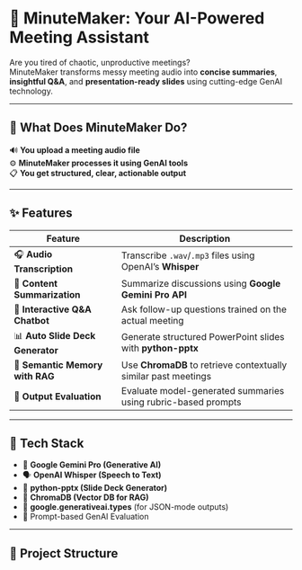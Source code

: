 # 📝 MinuteMaker: Your AI-Powered Meeting Assistant

Are you tired of chaotic, unproductive meetings?  
MinuteMaker transforms messy meeting audio into **concise summaries**, **insightful Q&A**, and **presentation-ready slides** using cutting-edge GenAI technology.

---

## 🚀 What Does MinuteMaker Do?

🔊 **You upload a meeting audio file**  
⚙️ **MinuteMaker processes it using GenAI tools**  
📋 **You get structured, clear, actionable output**

---

## ✨ Features

| Feature                         | Description |
|---------------------------------|-------------|
| 🎧 **Audio Transcription**      | Transcribe `.wav`/`.mp3` files using OpenAI’s **Whisper** |
| 🧠 **Content Summarization**    | Summarize discussions using **Google Gemini Pro API** |
| 💬 **Interactive Q&A Chatbot**  | Ask follow-up questions trained on the actual meeting |
| 📊 **Auto Slide Deck Generator**| Generate structured PowerPoint slides with **python-pptx** |
| 🧠 **Semantic Memory with RAG** | Use **ChromaDB** to retrieve contextually similar past meetings |
| 🧪 **Output Evaluation**        | Evaluate model-generated summaries using rubric-based prompts |

---

## 🧰 Tech Stack

- 🧠 **Google Gemini Pro (Generative AI)**
- 🗣️ **OpenAI Whisper (Speech to Text)**
- 🧾 **python-pptx (Slide Deck Generator)**
- 🔎 **ChromaDB (Vector DB for RAG)**
- 🧼 **google.generativeai.types** (for JSON-mode outputs)
- 🧪 Prompt-based GenAI Evaluation

---

## 📂 Project Structure

